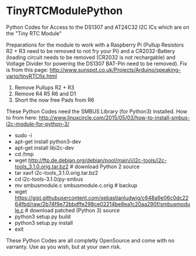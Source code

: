 # TinyRTCModulePython
Python Codes for Access to the DS1307 and AT24C32 I2C ICs which are on the "Tiny RTC Module"

Preparations for the module to work with a Raspberry Pi (Pullup Resistors R2 + R3 need to be removed to not fry your Pi) and a CR2032-Battery (loading circuit needs to be removed (CR2032 is not rechargable) and Voltage Divider for powering the DS1307 BAT-Pin need to be removed).
Fix is from this page: http://www.sunspot.co.uk/Projects/Arduino/speaking-vario/tinyRTCfix.html

1. Remove Pullups R2 + R3
2. Remove R4 R5 R6 and D1
3. Short the now free Pads from R6

These Python Codes need the SMBUS Library (for Python3) installed.
How to from here: http://www.linuxcircle.com/2015/05/03/how-to-install-smbus-i2c-module-for-python-3/

- sudo -i
- apt-get install python3-dev
- apt-get install libi2c-dev
- cd /tmp
- wget http://ftp.de.debian.org/debian/pool/main/i/i2c-tools/i2c-tools_3.1.0.orig.tar.bz2 # download Python 2 source
- tar xavf i2c-tools_3.1.0.orig.tar.bz2
- cd i2c-tools-3.1.0/py-smbus
- mv smbusmodule.c smbusmodule.c.orig # backup
- wget https://gist.githubusercontent.com/sebastianludwig/c648a9e06c0dc2264fbd/raw/2b74f9e72bbdffe298ce02214be8ea1c20aa290f/smbusmodule.c # download patched (Python 3) source
- python3 setup.py build
- python3 setup.py install
- exit

These Python Codes are all completly OpenSource and come with no varranty. Use as you wish, but at your own risk.
